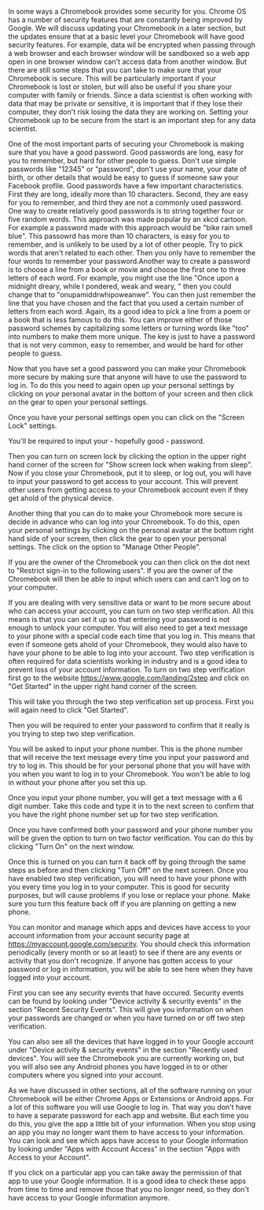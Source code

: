 In some ways a Chromebook provides some security for you. Chrome OS has a number of security features that are constantly being improved by Google. We will discuss updating your Chromebook in a later section, but the updates ensure that at a basic level your Chromebook will have good security features. For example, data wil be encrypted when passing through a web browser and each browser window will be sandboxed so a web app open in one browser window can't access data from another window. But there are still some steps that you can take to make sure that your Chromebook is secure. This will be particularly important if your Chromebook is lost or stolen, but will also be useful if you share your computer with family or friends. Since a data scientist is often working with data that may be private or sensitive, it is important that if they lose their computer, they don't risk losing the data they are working on. Setting your Chromebook up to be secure from the start is an important step for any data scientist. 


One of the most important parts of securing your Chromebook is making sure that you have a good password. Good passwords are long, easy for you to remember, but hard for other people to guess. Don't use simple passwords like "12345" or "password", don't use your name, your date of birth, or other details that would be easy to guess if someone saw your Facebook profile. Good passwords have a few important characteristics. First they are long, ideally more than 10 characters. Second, they are easy for you to remember, and third they are not a commonly used password. One way to create relatively good passwords is to string together four or five random words. This approach was made popular by an xkcd cartoon. For example a password made with this approach would be "bike rain smell blue". This passowrd has more than 10 characters, is easy for you to remember, and is unlikely to be used by a lot of other people. Try to pick words that aren't related to each other. Then you only have to remember the four words to remember your password.Another way to create a password is to choose a line from a book or movie and choose the first one to three letters of each word. For example, you might use the line "Once upon a midnight dreary, while I pondered, weak and weary, " then you could change that to "onupamiddrwhipoweanwe". You can then just remember the line that you have chosen and the fact that you used a certain number of letters from each word. Again, its a good idea to pick a line from a poem or a book that is less famous to do this. You can improve either of those password schemes by capitalizing some letters or turning words like "too" into numbers to make them more unique. The key is just to have a password that is not very common, easy to remember, and would be hard for other people to guess. 


Now that you have set a good password you can make your Chromebook more secure by making sure that anyone will have to use the password to log in. To do this you need to again open up your personal settings by clicking on your personal avatar in the bottom of your screen and then click on the gear to open your personal settings.


Once you have your personal settings open you can click on the "Screen Lock" settings.


You'll be required to input your - hopefully good - password. 


Then you can turn on screen lock by clicking the option in the upper right hand corner of the screen for "Show screen lock when waking from sleep". Now if you close your Chromebook, put it to sleep, or log out, you will have to input your password to get access to your account. This will prevent other users from getting access to your Chromebook account even if they get ahold of the physical device.


Another thing that you can do to make your Chromebook more secure is decide in advance who can log into your Chromebook. To do this, open your personal settings by clicking on the personal avatar at the bottom right hand side of your screen, then click the gear to open your personal settings. The click on the option to "Manage Other People". 

If you are the owner of the Chromebook you can then click on the dot next to "Restrict sign-in to the following users". If you are the owner of the Chromebook will then be able to input which users can and can't log on to your computer. 


If you are dealing with very sensitive data or want to be more secure about who can access your account, you can turn on two step verification. All this means is that you can set it up so that entering your password is not enough to unlock your computer. You will also need to get a text message to your phone with a special code each time that you log in. This means that even if someone gets ahold of your Chromebook, they would also have to have your phone to be able to log into your account. Two step verification is often required for data scientists working in industry and is a good idea to prevent loss of your account information. To turn on two step verification first go to the website https://www.google.com/landing/2step and click on "Get Started" in the upper right hand corner of the screen. 



This will take you through the two step verification set up process. First you will again need to click "Get Started".


Then you will be required to enter your password to confirm that it really is you trying to step two step verification. 

You will be asked to input your phone number. This is the phone number that will receive the text message every time you input your password and try to log in. This should be for your personal phone that you will have with you when you want to log in to your Chromebook. You won't be able to log in without your phone after you set this up. 


Once you input your phone number, you will get a text message with a 6 digit number. Take this code and type it in to the next screen to confirm that you have the right phone number set up for two step verification. 


Once you have confirmed both your password and your phone number you will be given the option to turn on two factor verification. You can do this by clicking "Turn On" on the next window. 

Once this is turned on you can turn it back off by going through the same steps as before and then clicking "Turn Off" on the next screen. 
Once you have enabled two step verification, you will need to have your phone with you every time you log in to your computer. This is good for security purposes, but will cause problems if you lose or replace your phone. Make sure you turn this feature back off if you are planning on getting a new phone. 


You can monitor and manage which apps and devices have access to your account information from your account security page at https://myaccount.google.com/security. You should check this information periodically (every month or so at least) to see if there are any events or activity that you don't recognize. If anyone has gotten access to your password or log in information, you will be able to see here when they have logged into your account. 

First you can see any security events that have occured. Security events can be found by looking under "Device activity & security events" in the section "Recent Security Events". This will give you information on when your passwords are changed or when you have turned on or off two step verification. 


You can also see all the devices that have logged in to your Google account under "Device activity & security events" in the section "Recently used devices". You will see the Chromebook you are currently working on, but you will also see any Android phones you have logged in to or other computers where you signed into your account. 


As we have discussed in other sections, all of the software running on your Chromebook will be either Chrome Apps or Extensions or Android apps. For a lot of this software you will use Google to log in. That way you don't have to have a separate password for each app and website. But each time you do this, you give the app a little bit of your information. When you stop using an app you may no longer want them to have access to your information. You can look and see which apps have access to your Google information by looking under "Apps with Account Access" in the section "Apps with Access to your Account".


If you click on a particular app you can take away the permission of that app to use your Google information. It is a good idea to check these apps from time to time and remove those that you no longer need, so they don't have access to your Google information anymore. 

